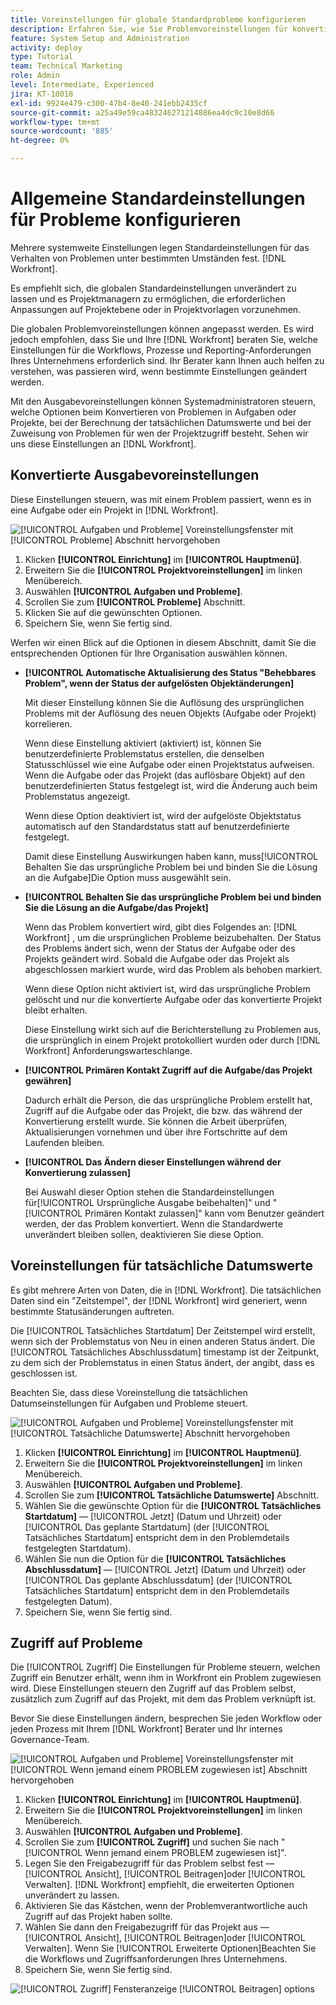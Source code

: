 ```yaml
---
title: Voreinstellungen für globale Standardprobleme konfigurieren
description: Erfahren Sie, wie Sie Problemvoreinstellungen für konvertierte Probleme, tatsächliche Daten und Problemzugriff festlegen.
feature: System Setup and Administration
activity: deploy
type: Tutorial
team: Technical Marketing
role: Admin
level: Intermediate, Experienced
jira: KT-10018
exl-id: 9924e479-c300-47b4-8e40-241ebb2435cf
source-git-commit: a25a49e59ca483246271214886ea4dc9c10e8d66
workflow-type: tm+mt
source-wordcount: '885'
ht-degree: 0%

---
```


# Allgemeine Standardeinstellungen für Probleme konfigurieren

Mehrere systemweite Einstellungen legen Standardeinstellungen für das Verhalten von Problemen unter bestimmten Umständen fest. [!DNL Workfront].

Es empfiehlt sich, die globalen Standardeinstellungen unverändert zu lassen und es Projektmanagern zu ermöglichen, die erforderlichen Anpassungen auf Projektebene oder in Projektvorlagen vorzunehmen.

Die globalen Problemvoreinstellungen können angepasst werden. Es wird jedoch empfohlen, dass Sie und Ihre [!DNL Workfront] beraten Sie, welche Einstellungen für die Workflows, Prozesse und Reporting-Anforderungen Ihres Unternehmens erforderlich sind. Ihr Berater kann Ihnen auch helfen zu verstehen, was passieren wird, wenn bestimmte Einstellungen geändert werden.

Mit den Ausgabevoreinstellungen können Systemadministratoren steuern, welche Optionen beim Konvertieren von Problemen in Aufgaben oder Projekte, bei der Berechnung der tatsächlichen Datumswerte und bei der Zuweisung von Problemen für wen der Projektzugriff besteht. Sehen wir uns diese Einstellungen an [!DNL Workfront].

## Konvertierte Ausgabevoreinstellungen

Diese Einstellungen steuern, was mit einem Problem passiert, wenn es in eine Aufgabe oder ein Projekt in [!DNL Workfront].

![[!UICONTROL Aufgaben und Probleme] Voreinstellungsfenster mit [!UICONTROL Probleme] Abschnitt hervorgehoben](assets/admin-fund-issue-prefs-converting.png)

1. Klicken **[!UICONTROL Einrichtung]** im **[!UICONTROL Hauptmenü]**.
1. Erweitern Sie die **[!UICONTROL Projektvoreinstellungen]** im linken Menübereich.
1. Auswählen **[!UICONTROL Aufgaben und Probleme]**.
1. Scrollen Sie zum **[!UICONTROL Probleme]** Abschnitt.
1. Klicken Sie auf die gewünschten Optionen.
1. Speichern Sie, wenn Sie fertig sind.

Werfen wir einen Blick auf die Optionen in diesem Abschnitt, damit Sie die entsprechenden Optionen für Ihre Organisation auswählen können.

* **[!UICONTROL Automatische Aktualisierung des Status &quot;Behebbares Problem&quot;, wenn der Status der aufgelösten Objektänderungen]**

  Mit dieser Einstellung können Sie die Auflösung des ursprünglichen Problems mit der Auflösung des neuen Objekts (Aufgabe oder Projekt) korrelieren.

  Wenn diese Einstellung aktiviert (aktiviert) ist, können Sie benutzerdefinierte Problemstatus erstellen, die denselben Statusschlüssel wie eine Aufgabe oder einen Projektstatus aufweisen. Wenn die Aufgabe oder das Projekt (das auflösbare Objekt) auf den benutzerdefinierten Status festgelegt ist, wird die Änderung auch beim Problemstatus angezeigt.

  Wenn diese Option deaktiviert ist, wird der aufgelöste Objektstatus automatisch auf den Standardstatus statt auf benutzerdefinierte festgelegt.

  Damit diese Einstellung Auswirkungen haben kann, muss[!UICONTROL Behalten Sie das ursprüngliche Problem bei und binden Sie die Lösung an die Aufgabe]Die Option muss ausgewählt sein.

* **[!UICONTROL Behalten Sie das ursprüngliche Problem bei und binden Sie die Lösung an die Aufgabe/das Projekt]**

  Wenn das Problem konvertiert wird, gibt dies Folgendes an: [!DNL Workfront] , um die ursprünglichen Probleme beizubehalten. Der Status des Problems ändert sich, wenn der Status der Aufgabe oder des Projekts geändert wird. Sobald die Aufgabe oder das Projekt als abgeschlossen markiert wurde, wird das Problem als behoben markiert.

  Wenn diese Option nicht aktiviert ist, wird das ursprüngliche Problem gelöscht und nur die konvertierte Aufgabe oder das konvertierte Projekt bleibt erhalten.

  Diese Einstellung wirkt sich auf die Berichterstellung zu Problemen aus, die ursprünglich in einem Projekt protokolliert wurden oder durch [!DNL Workfront] Anforderungswarteschlange.

* **[!UICONTROL Primären Kontakt Zugriff auf die Aufgabe/das Projekt gewähren]**

  Dadurch erhält die Person, die das ursprüngliche Problem erstellt hat, Zugriff auf die Aufgabe oder das Projekt, die bzw. das während der Konvertierung erstellt wurde. Sie können die Arbeit überprüfen, Aktualisierungen vornehmen und über ihre Fortschritte auf dem Laufenden bleiben.

* **[!UICONTROL Das Ändern dieser Einstellungen während der Konvertierung zulassen]**

  Bei Auswahl dieser Option stehen die Standardeinstellungen für[!UICONTROL Ursprüngliche Ausgabe beibehalten]&quot; und &quot;[!UICONTROL Primären Kontakt zulassen]&quot; kann vom Benutzer geändert werden, der das Problem konvertiert. Wenn die Standardwerte unverändert bleiben sollen, deaktivieren Sie diese Option.

<!---
learn more URLs
Configure system-wide task and issue preferences
Issue statuses
Create and customize system-wide statuses
--->

## Voreinstellungen für tatsächliche Datumswerte

Es gibt mehrere Arten von Daten, die in [!DNL Workfront]. Die tatsächlichen Daten sind ein &quot;Zeitstempel&quot;, der [!DNL Workfront] wird generiert, wenn bestimmte Statusänderungen auftreten.

Die [!UICONTROL Tatsächliches Startdatum] Der Zeitstempel wird erstellt, wenn sich der Problemstatus von Neu in einen anderen Status ändert. Die [!UICONTROL Tatsächliches Abschlussdatum] timestamp ist der Zeitpunkt, zu dem sich der Problemstatus in einen Status ändert, der angibt, dass es geschlossen ist.

Beachten Sie, dass diese Voreinstellung die tatsächlichen Datumseinstellungen für Aufgaben und Probleme steuert.

![[!UICONTROL Aufgaben und Probleme] Voreinstellungsfenster mit [!UICONTROL Tatsächliche Datumswerte] Abschnitt hervorgehoben](assets/admin-fund-issue-prefs-actual-dates.png)

1. Klicken **[!UICONTROL Einrichtung]** im **[!UICONTROL Hauptmenü]**.
1. Erweitern Sie die **[!UICONTROL Projektvoreinstellungen]** im linken Menübereich.
1. Auswählen **[!UICONTROL Aufgaben und Probleme]**.
1. Scrollen Sie zum **[!UICONTROL Tatsächliche Datumswerte]** Abschnitt.
1. Wählen Sie die gewünschte Option für die **[!UICONTROL Tatsächliches Startdatum]** — [!UICONTROL Jetzt] (Datum und Uhrzeit) oder [!UICONTROL Das geplante Startdatum] (der [!UICONTROL Tatsächliches Startdatum] entspricht dem in den Problemdetails festgelegten Startdatum).
1. Wählen Sie nun die Option für die **[!UICONTROL Tatsächliches Abschlussdatum]** — [!UICONTROL Jetzt] (Datum und Uhrzeit) oder [!UICONTROL Das geplante Abschlussdatum] (der [!UICONTROL Tatsächliches Startdatum] entspricht dem in den Problemdetails festgelegten Datum).
1. Speichern Sie, wenn Sie fertig sind.


<!---
learn more URLs
Definitions for the project, task, and issue dates within Workfront
Configure system-wide task and issue preferences
--->

## Zugriff auf Probleme

Die [!UICONTROL Zugriff] Die Einstellungen für Probleme steuern, welchen Zugriff ein Benutzer erhält, wenn ihm in Workfront ein Problem zugewiesen wird. Diese Einstellungen steuern den Zugriff auf das Problem selbst, zusätzlich zum Zugriff auf das Projekt, mit dem das Problem verknüpft ist.

Bevor Sie diese Einstellungen ändern, besprechen Sie jeden Workflow oder jeden Prozess mit Ihrem [!DNL Workfront] Berater und Ihr internes Governance-Team.

![[!UICONTROL Aufgaben und Probleme] Voreinstellungsfenster mit [!UICONTROL Wenn jemand einem PROBLEM zugewiesen ist] Abschnitt hervorgehoben](assets/admin-fund-issue-prefs-access-1.png)

1. Klicken **[!UICONTROL Einrichtung]** im **[!UICONTROL Hauptmenü]**.
1. Erweitern Sie die **[!UICONTROL Projektvoreinstellungen]** im linken Menübereich.
1. Auswählen **[!UICONTROL Aufgaben und Probleme]**.
1. Scrollen Sie zum **[!UICONTROL Zugriff]** und suchen Sie nach &quot;[!UICONTROL Wenn jemand einem PROBLEM zugewiesen ist]&quot;.
1. Legen Sie den Freigabezugriff für das Problem selbst fest — [!UICONTROL Ansicht], [!UICONTROL Beitragen]oder [!UICONTROL Verwalten]. [!DNL Workfront] empfiehlt, die erweiterten Optionen unverändert zu lassen.
1. Aktivieren Sie das Kästchen, wenn der Problemverantwortliche auch Zugriff auf das Projekt haben sollte.
1. Wählen Sie dann den Freigabezugriff für das Projekt aus — [!UICONTROL Ansicht], [!UICONTROL Beitragen]oder [!UICONTROL Verwalten]. Wenn Sie [!UICONTROL Erweiterte Optionen]Beachten Sie die Workflows und Zugriffsanforderungen Ihres Unternehmens.
1. Speichern Sie, wenn Sie fertig sind.

![[!UICONTROL Zugriff] Fensteranzeige [!UICONTROL Beitragen] options](assets/admin-fund-issue-prefs-access-2.png)

<!---
learn more URLs
Configure system-wide task and issue preferences
Grant access to issues
--->
